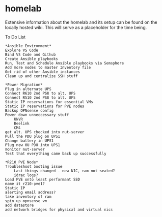 # homelab

Extensive information about the homelab and its setup can be found on the locally hosted wiki.  This will serve as a placeholder for the time being.



To Do List

    *Ansible Environment*
    Explore VS Code
    Bind VS Code and Github
    Create Ansible playbooks 
    Run, Test and Schedule Ansible playbooks via Semaphore
    Add more nodes to master Inventory file
    Get rid of other Ansible instances
    Clean up and centralize SSH stuff
    
    *Power Migration*
    Plug in alternate UPS
    Connect R610 2nd PSU to alt. UPS
    Connect R510 2nd PSU to alt. UPS
    Static IP reservations for essential VMs
    Static IP reservations for PVE nodes
    Backup OPNsense config
    Power down unneccessary stuff
        UNVR
        Beelink
        CM4
    get alt. UPS checked into nut-server
    Pull the PDU plug on UPS1
    Change battery in UPS1
    Plug new 0U PDU into UPS1
    monitor nut-server
    Test that everything came back up successfully

    *R210 PVE Node*
    Troubleshoot booting issue
        Last things changed - new NIC, ram not seated?
        idrac logs?
    Load PVE onto least performant SSD
    name it r210-pve1?
    Static IP
    alerting email address?
    take inventory of ram
    spin up opnsense vm
    add datastore
    add network bridges for physical and virtual nics
    

